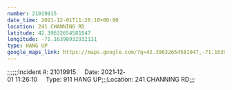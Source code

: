 ```yaml
---
number: 21019915
date_time: 2021-12-01T11:26:10+00:00
location: 241 CHANNING RD
latitude: 42.39632654581047
longitude: -71.16398932932131
type: HANG UP
google_maps_link: https://maps.google.com/?q=42.39632654581047,-71.16398932932131
---
```


;;;;;;Incident #: 21019915     Date: 2021‐12‐01 11:26:10     Type: 911 HANG UP;;;Location: 241 CHANNING RD;;;
